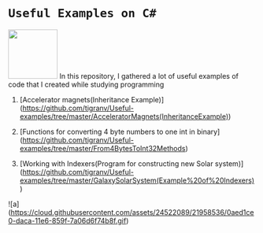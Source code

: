 <code> <h1>Useful Examples on C#&nbsp;&nbsp;&nbsp;&nbsp;&nbsp;</h1></code>  <img src="https://cloud.githubusercontent.com/assets/24522089/21962098/41a510c8-db36-11e6-95ef-eb392a0a1919.png" width="100px" height="100px" /> 
In this repository, I gathered a lot of useful examples of code that I created while studying programming

1. [Accelerator magnets(Inheritance Example)] (https://github.com/tigranv/Useful-examples/tree/master/AcceleratorMagnets(InheritanceExample))

2. [Functions for converting 4 byte numbers to one int in binary] (https://github.com/tigranv/Useful-examples/tree/master/From4BytesToInt32Methods)

3. [Working with Indexers(Program for constructing new Solar system)] (https://github.com/tigranv/Useful-examples/tree/master/GalaxySolarSystem(Example%20of%20Indexers))




 ![a] (https://cloud.githubusercontent.com/assets/24522089/21958536/0aed1ce0-daca-11e6-859f-7a06d6f74b8f.gif)
